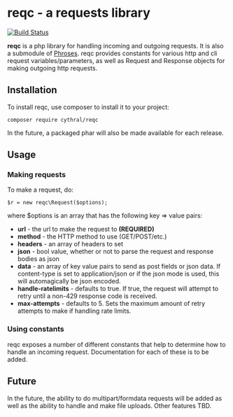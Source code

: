 # reqc - a requests library
[![Build Status](https://travis-ci.org/Cythral/reqc.svg?branch=master)](https://travis-ci.org/Cythral/reqc)

**reqc** is a php library for handling incoming and outgoing requests.  It is also a submodule of [Phroses](https://github.com/Cythral/Phroses).  reqc provides constants for various http and cli request variables/parameters, as well as Request and Response objects for making outgoing http requests.

## Installation
To install reqc, use composer to install it to your project:

```composer require cythral/reqc```

In the future, a packaged phar will also be made available for each release.

## Usage
### Making requests
To make a request, do:

```
$r = new reqc\Request($options);
```

where $options is an array that has the following key => value pairs:

- **url** - the url to make the request to **(REQUIRED)**
- **method** - the HTTP method to use (GET/POST/etc.)
- **headers** - an array of headers to set
- **json** - bool value, whether or not to parse the request and response bodies as json
- **data** - an array of key value pairs to send as post fields or json data.  If content-type is set to application/json or if the json mode is used, this will automagically be json encoded.
- **handle-ratelimits** - defaults to true.  If true, the request will attempt to retry until a non-429 response code is received.
- **max-attempts** - defaults to 5.  Sets the maximum amount of retry attempts to make if handling rate limits.

### Using constants
reqc exposes a number of different constants that help to determine how to handle an incoming request. Documentation for each of these is to be added.


## Future
In the future, the ability to do multipart/formdata requests will be added as well as the ability to handle and make file uploads.  Other features TBD.
